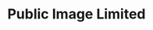 ---
title: "Public Image Limited"
summary: "Post-punk band, formed in London, 1978. Active until 1992; reformed 2009."
slug: "public-image-limited"
image: "public-image-limited.jpg"
apple_music_artist_url: "https://music.apple.com/gb/artist/public-image-ltd/20942761"
wikipedia_url: "none"
---